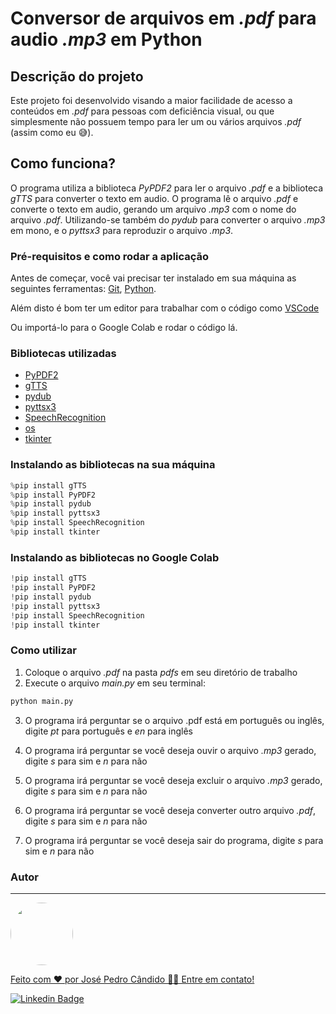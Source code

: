 # Conversor de arquivos em _.pdf_ para audio _.mp3_ em Python

## Descrição do projeto

Este projeto foi desenvolvido visando a maior facilidade de acesso a conteúdos em _.pdf_ para pessoas com deficiência visual, ou que simplesmente não possuem tempo para ler um ou vários arquivos _.pdf_ (assim como eu 😅).


## Como funciona?

O programa utiliza a biblioteca _PyPDF2_ para ler o arquivo _.pdf_ e a biblioteca _gTTS_ para converter o texto em audio. O programa lê o arquivo _.pdf_ e converte o texto em audio, gerando um arquivo _.mp3_ com o nome do arquivo _.pdf_. Utilizando-se também do _pydub_ para converter o arquivo _.mp3_ em mono, e o _pyttsx3_ para reproduzir o arquivo _.mp3_.


### Pré-requisitos e como rodar a aplicação

Antes de começar, você vai precisar ter instalado em sua máquina as seguintes ferramentas:
[Git](https://git-scm.com), [Python](https://www.python.org/downloads/).

Além disto é bom ter um editor para trabalhar com o código como [VSCode](https://code.visualstudio.com/)

Ou importá-lo para o Google Colab e rodar o código lá.

### Bibliotecas utilizadas

* [PyPDF2](https://pypi.org/project/PyPDF2/)
* [gTTS](https://pypi.org/project/gTTS/)
* [pydub](https://pypi.org/project/pydub/)
* [pyttsx3](https://pypi.org/project/pyttsx3/)
* [SpeechRecognition](https://pypi.org/project/SpeechRecognition/)
* [os](https://docs.python.org/3/library/os.html)
* [tkinter](https://docs.python.org/3/library/tkinter.html)

### Instalando as bibliotecas na sua máquina
```python
%pip install gTTS
%pip install PyPDF2
%pip install pydub
%pip install pyttsx3
%pip install SpeechRecognition
%pip install tkinter
```
### Instalando as bibliotecas no Google Colab
```python
!pip install gTTS
!pip install PyPDF2
!pip install pydub
!pip install pyttsx3
!pip install SpeechRecognition
!pip install tkinter
```

### Como utilizar

1. Coloque o arquivo _.pdf_ na pasta _pdfs_ em seu diretório de trabalho
2. Execute o arquivo _main.py_ em seu terminal:

```bash
python main.py
```
3. O programa irá perguntar se o arquivo .pdf está em português ou inglês, digite _pt_ para português e _en_ para inglês

4. O programa irá perguntar se você deseja ouvir o arquivo _.mp3_ gerado, digite _s_ para sim e _n_ para não

5. O programa irá perguntar se você deseja excluir o arquivo _.mp3_ gerado, digite _s_ para sim e _n_ para não

6. O programa irá perguntar se você deseja converter outro arquivo _.pdf_, digite _s_ para sim e _n_ para não

7. O programa irá perguntar se você deseja sair do programa, digite _s_ para sim e _n_ para não



### Autor 
---
<a href="José Pedro Cândido"><img style="border-radius: 50%;" src="https://avatars.githubusercontent.com/u/61319056?v=4" width="100px;" alt=""/><br />


Feito com ❤️ por José Pedro Cândido 👋🏽 Entre em contato!

[![Linkedin Badge](https://img.shields.io/badge/-José-blue?style=flat-square&logo=Linkedin&logoColor=white&link=https://www.linkedin.com/in/josé-pedro-cândido-aa1b3b1b2/)](https://www.linkedin.com/in/joselp/)